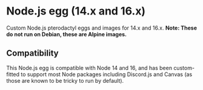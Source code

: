 # Node.js egg (14.x and 16.x)

Custom Node.js pterodactyl eggs and images for 14.x and 16.x. **Note: These do not run on Debian, these are Alpine images.**

## Compatibility
This Node.js egg is compatible with Node 14 and 16, and has been custom-fitted to support most Node packages including Discord.js and Canvas (as those are known to be tricky to run by default).